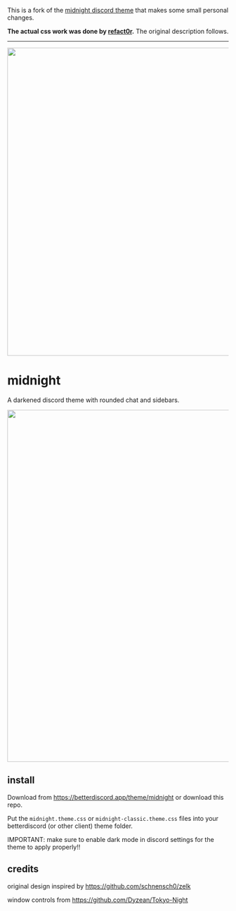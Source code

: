 This is a fork of the [midnight discord theme](https://github.com/refact0r/midnight-discord) that makes some small personal changes.

**The actual css work was done by [refact0r](https://github.com/refact0r/).** The original description follows.

---

<img width=700 src="https://user-images.githubusercontent.com/34758569/209453714-d26e6662-7579-4e16-ab1c-b1e1e377be28.png">

# midnight

A darkened discord theme with rounded chat and sidebars.

<img width=800 src="https://github.com/refact0r/midnight-discord/assets/34758569/f6b8c3ac-59e0-405c-b247-092232c21052">

## install

Download from <https://betterdiscord.app/theme/midnight> or download this repo.

Put the `midnight.theme.css` or `midnight-classic.theme.css` files into your betterdiscord (or other client) theme folder.

IMPORTANT: make sure to enable dark mode in discord settings for the theme to apply properly!!
 
## credits

original design inspired by <https://github.com/schnensch0/zelk>

window controls from <https://github.com/Dyzean/Tokyo-Night>
